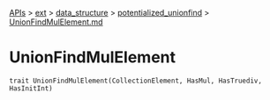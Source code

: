 [APIs](../../../index.md) > [ext](../../index.md) > [data_structure](../index.md) > [potentialized_unionfind](./index.md) > [UnionFindMulElement.md]()

# UnionFindMulElement

```
trait UnionFindMulElement(CollectionElement, HasMul, HasTruediv, HasInitInt)
```
